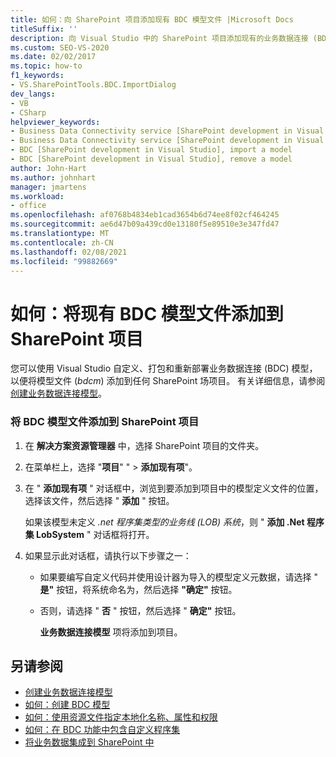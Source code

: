 ```yaml
---
title: 如何：向 SharePoint 项目添加现有 BDC 模型文件 |Microsoft Docs
titleSuffix: ''
description: 向 Visual Studio 中的 SharePoint 项目添加现有的业务数据连接 (BDC) 模型文件，以便您可以自定义、打包和重新部署 BDC 模型。
ms.custom: SEO-VS-2020
ms.date: 02/02/2017
ms.topic: how-to
f1_keywords:
- VS.SharePointTools.BDC.ImportDialog
dev_langs:
- VB
- CSharp
helpviewer_keywords:
- Business Data Connectivity service [SharePoint development in Visual Studio], import a model
- Business Data Connectivity service [SharePoint development in Visual Studio], reuse a model
- BDC [SharePoint development in Visual Studio], import a model
- BDC [SharePoint development in Visual Studio], remove a model
author: John-Hart
ms.author: johnhart
manager: jmartens
ms.workload:
- office
ms.openlocfilehash: af0768b4834eb1cad3654b6d74ee8f02cf464245
ms.sourcegitcommit: ae6d47b09a439cd0e13180f5e89510e3e347fd47
ms.translationtype: MT
ms.contentlocale: zh-CN
ms.lasthandoff: 02/08/2021
ms.locfileid: "99882669"
---
```

# <a name="how-to-add-an-existing-bdc-model-file-to-a-sharepoint-project"></a>如何：将现有 BDC 模型文件添加到 SharePoint 项目
  您可以使用 Visual Studio 自定义、打包和重新部署业务数据连接 (BDC) 模型，以便将模型文件 (*bdcm*) 添加到任何 SharePoint 场项目。 有关详细信息，请参阅[创建业务数据连接模型](../sharepoint/creating-a-business-data-connectivity-model.md)。

### <a name="to-add-a-bdc-model-file-to-a-sharepoint-project"></a>将 BDC 模型文件添加到 SharePoint 项目

1. 在 **解决方案资源管理器** 中，选择 SharePoint 项目的文件夹。

2. 在菜单栏上，选择 "**项目**" "  >  **添加现有项**"。

3. 在 " **添加现有项** " 对话框中，浏览到要添加到项目中的模型定义文件的位置，选择该文件，然后选择 " **添加** " 按钮。

    如果该模型未定义 *.net 程序集类型的业务线 (LOB) 系统*，则 " **添加 .Net 程序集 LobSystem** " 对话框将打开。

4. 如果显示此对话框，请执行以下步骤之一：

   - 如果要编写自定义代码并使用设计器为导入的模型定义元数据，请选择 " **是"** 按钮，将系统命名为，然后选择 **"确定"** 按钮。

   - 否则，请选择 " **否** " 按钮，然后选择 " **确定"** 按钮。

     **业务数据连接模型** 项将添加到项目。

## <a name="see-also"></a>另请参阅
- [创建业务数据连接模型](../sharepoint/creating-a-business-data-connectivity-model.md)
- [如何：创建 BDC 模型](../sharepoint/how-to-create-a-bdc-model.md)
- [如何：使用资源文件指定本地化名称、属性和权限](../sharepoint/how-to-use-a-resource-file-to-specify-localized-names-properties-and-permissions.md)
- [如何：在 BDC 功能中包含自定义程序集](../sharepoint/how-to-include-a-custom-assembly-in-a-bdc-feature.md)
- [将业务数据集成到 SharePoint 中](../sharepoint/integrating-business-data-into-sharepoint.md)
